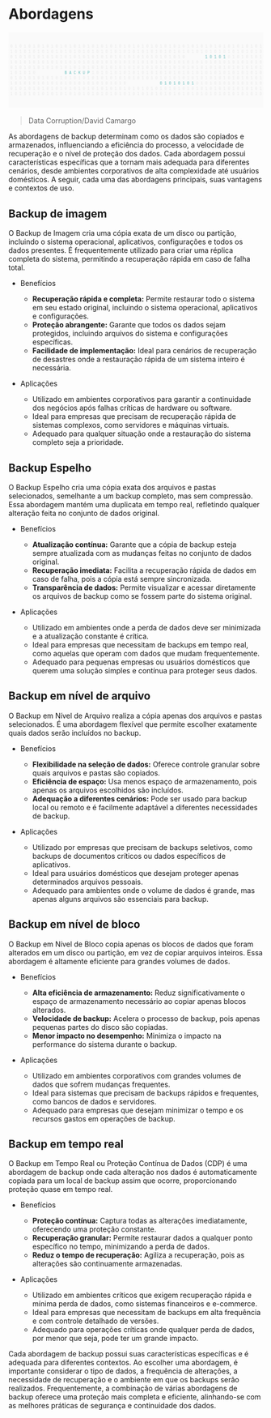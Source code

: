 # Abordagens

![](/DataBackup/Image.png)

> Data Corruption/David Camargo

As abordagens de backup determinam como os dados são copiados e armazenados, influenciando a eficiência do processo, a velocidade de recuperação e o nível de proteção dos dados. Cada abordagem possui características específicas que a tornam mais adequada para diferentes cenários, desde ambientes corporativos de alta complexidade até usuários domésticos. A seguir, cada uma das abordagens principais, suas vantagens e contextos de uso.

## Backup de imagem
O Backup de Imagem cria uma cópia exata de um disco ou partição, incluindo o sistema operacional, aplicativos, configurações e todos os dados presentes. É frequentemente utilizado para criar uma réplica completa do sistema, permitindo a recuperação rápida em caso de falha total.

- Benefícios
    - **Recuperação rápida e completa:** Permite restaurar todo o sistema em seu estado original, incluindo o sistema operacional, aplicativos e configurações.
    - **Proteção abrangente:** Garante que todos os dados sejam protegidos, incluindo arquivos do sistema e configurações específicas.
    - **Facilidade de implementação:** Ideal para cenários de recuperação de desastres onde a restauração rápida de um sistema inteiro é necessária.

- Aplicações
    - Utilizado em ambientes corporativos para garantir a continuidade dos negócios após falhas críticas de hardware ou software.
    - Ideal para empresas que precisam de recuperação rápida de sistemas complexos, como servidores e máquinas virtuais.
    - Adequado para qualquer situação onde a restauração do sistema completo seja a prioridade.

## Backup Espelho
O Backup Espelho cria uma cópia exata dos arquivos e pastas selecionados, semelhante a um backup completo, mas sem compressão. Essa abordagem mantém uma duplicata em tempo real, refletindo qualquer alteração feita no conjunto de dados original.

- Benefícios
    - **Atualização contínua:** Garante que a cópia de backup esteja sempre atualizada com as mudanças feitas no conjunto de dados original.
    - **Recuperação imediata:** Facilita a recuperação rápida de dados em caso de falha, pois a cópia está sempre sincronizada.
    - **Transparência de dados:** Permite visualizar e acessar diretamente os arquivos de backup como se fossem parte do sistema original.

- Aplicações
    - Utilizado em ambientes onde a perda de dados deve ser minimizada e a atualização constante é crítica.
    - Ideal para empresas que necessitam de backups em tempo real, como aquelas que operam com dados que mudam frequentemente.
    - Adequado para pequenas empresas ou usuários domésticos que querem uma solução simples e contínua para proteger seus dados.

## Backup em nível de arquivo
O Backup em Nível de Arquivo realiza a cópia apenas dos arquivos e pastas selecionados. É uma abordagem flexível que permite escolher exatamente quais dados serão incluídos no backup.

- Benefícios
    - **Flexibilidade na seleção de dados:** Oferece controle granular sobre quais arquivos e pastas são copiados.
    - **Eficiência de espaço:** Usa menos espaço de armazenamento, pois apenas os arquivos escolhidos são incluídos.
    - **Adequação a diferentes cenários:** Pode ser usado para backup local ou remoto e é facilmente adaptável a diferentes necessidades de backup.

- Aplicações
    - Utilizado por empresas que precisam de backups seletivos, como backups de documentos críticos ou dados específicos de aplicativos.
    - Ideal para usuários domésticos que desejam proteger apenas determinados arquivos pessoais.
    - Adequado para ambientes onde o volume de dados é grande, mas apenas alguns arquivos são essenciais para backup.

## Backup em nível de bloco
O Backup em Nível de Bloco copia apenas os blocos de dados que foram alterados em um disco ou partição, em vez de copiar arquivos inteiros. Essa abordagem é altamente eficiente para grandes volumes de dados.

- Benefícios
    - **Alta eficiência de armazenamento:** Reduz significativamente o espaço de armazenamento necessário ao copiar apenas blocos alterados.
    - **Velocidade de backup:** Acelera o processo de backup, pois apenas pequenas partes do disco são copiadas.
    - **Menor impacto no desempenho:** Minimiza o impacto na performance do sistema durante o backup.

- Aplicações
    - Utilizado em ambientes corporativos com grandes volumes de dados que sofrem mudanças frequentes.
    - Ideal para sistemas que precisam de backups rápidos e frequentes, como bancos de dados e servidores.
    - Adequado para empresas que desejam minimizar o tempo e os recursos gastos em operações de backup.

## Backup em tempo real
O Backup em Tempo Real ou Proteção Contínua de Dados (CDP) é uma abordagem de backup onde cada alteração nos dados é automaticamente copiada para um local de backup assim que ocorre, proporcionando proteção quase em tempo real.

- Benefícios
    - **Proteção contínua:** Captura todas as alterações imediatamente, oferecendo uma proteção constante.
    - **Recuperação granular:** Permite restaurar dados a qualquer ponto específico no tempo, minimizando a perda de dados.
    - **Reduz o tempo de recuperação:** Agiliza a recuperação, pois as alterações são continuamente armazenadas.

- Aplicações
    - Utilizado em ambientes críticos que exigem recuperação rápida e mínima perda de dados, como sistemas financeiros e e-commerce.
    - Ideal para empresas que necessitam de backups em alta frequência e com controle detalhado de versões.
    - Adequado para operações críticas onde qualquer perda de dados, por menor que seja, pode ter um grande impacto.

Cada abordagem de backup possui suas características específicas e é adequada para diferentes contextos. Ao escolher uma abordagem, é importante considerar o tipo de dados, a frequência de alterações, a necessidade de recuperação e o ambiente em que os backups serão realizados. Frequentemente, a combinação de várias abordagens de backup oferece uma proteção mais completa e eficiente, alinhando-se com as melhores práticas de segurança e continuidade dos dados.